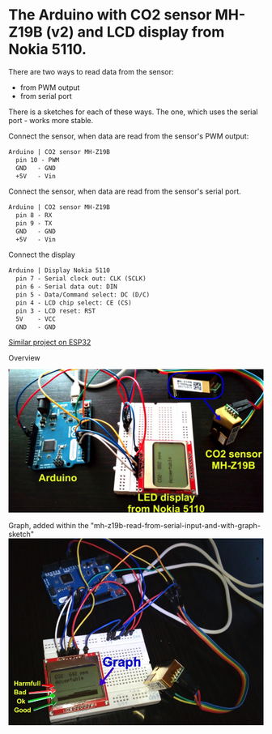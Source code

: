 # The Arduino with CO2 sensor MH-Z19B (v2) and LCD display from Nokia 5110.
There are two ways to read data from the sensor:
* from PWM output 
* from serial port

There is a sketches for each of these ways. The one, which uses the serial port - works more stable.

Connect the sensor, when data are read from the sensor's PWM output:
```
Arduino | CO2 sensor MH-Z19B
  pin 10 - PWM
  GND   - GND
  +5V   - Vin
```
Connect the sensor, when data are read from the sensor's serial port.
```
Arduino | CO2 sensor MH-Z19B
  pin 8 - RX
  pin 9 - TX
  GND   - GND
  +5V   - Vin
```
Connect the display
```
Arduino | Display Nokia 5110
  pin 7 - Serial clock out: CLK (SCLK)
  pin 6 - Serial data out: DIN
  pin 5 - Data/Command select: DC (D/C)
  pin 4 - LCD chip select: CE (CS)
  pin 3 - LCD reset: RST
  5V    - VCC
  GND   - GND
```
[Similar project on ESP32](https://github.com/satr/esp32-with-co2-sensor-mh-z19b-and-lcd-display-nokia-5110)


Overview

![](docs/images/arduino-with-co2-sensor-mh-z19b.jpg)

Graph, added within the "mh-z19b-read-from-serial-input-and-with-graph-sketch"
![](docs/images/arduino-with-co2-sensor-mh-z19b-and-graph.jpg)
